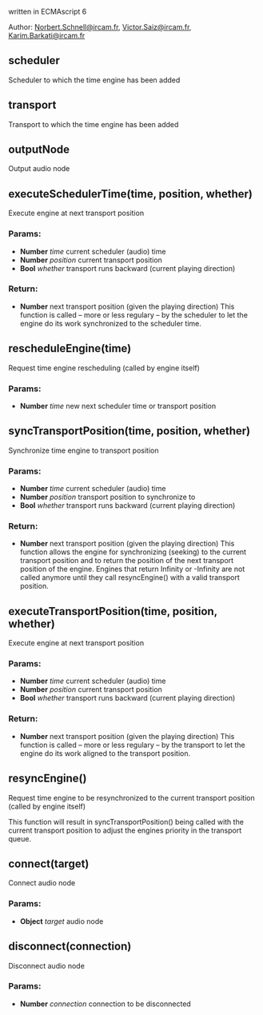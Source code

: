 

<!-- Start ./src/index.js -->

written in ECMAscript 6

Author: Norbert.Schnell@ircam.fr, Victor.Saiz@ircam.fr, Karim.Barkati@ircam.fr

## scheduler

Scheduler to which the time engine has been added

## transport

Transport to which the time engine has been added

## outputNode

Output audio node

## executeSchedulerTime(time, position, whether)

Execute engine at next transport position

### Params: 

* **Number** *time* current scheduler (audio) time
* **Number** *position* current transport position
* **Bool** *whether* transport runs backward (current playing direction)

### Return:

* **Number** next transport position (given the playing direction) 
This function is called – more or less regulary – by the scheduler to let the engine do its work
synchronized to the scheduler time.

## rescheduleEngine(time)

Request time engine rescheduling (called by engine itself)

### Params: 

* **Number** *time* new next scheduler time or transport position

## syncTransportPosition(time, position, whether)

Synchronize time engine to transport position

### Params: 

* **Number** *time* current scheduler (audio) time
* **Number** *position* transport position to synchronize to
* **Bool** *whether* transport runs backward (current playing direction)

### Return:

* **Number** next transport position (given the playing direction) 
This function allows the engine for synchronizing (seeking) to the current transport position
and to return the position of the next transport position of the engine.
Engines that return Infinity or -Infinity are not called anymore until they call resyncEngine()
with a valid transport position.

## executeTransportPosition(time, position, whether)

Execute engine at next transport position

### Params: 

* **Number** *time* current scheduler (audio) time
* **Number** *position* current transport position
* **Bool** *whether* transport runs backward (current playing direction)

### Return:

* **Number** next transport position (given the playing direction) 
This function is called – more or less regulary – by the transport to let the engine do its work
aligned to the transport position.

## resyncEngine()

Request time engine to be resynchronized to the current transport position (called by engine itself)

This function will result in syncTransportPosition() being called with the current transport position
to adjust the engines priority in the transport queue.

## connect(target)

Connect audio node

### Params: 

* **Object** *target* audio node

## disconnect(connection)

Disconnect audio node

### Params: 

* **Number** *connection* connection to be disconnected

<!-- End ./src/index.js -->

